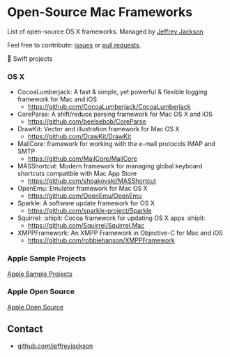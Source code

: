# Open-Source Mac Frameworks

List of open-source OS X frameworks.  Managed by [Jeffrey Jackson](https://github.com/jeffreyjackson)

Feel free to contribute: [issues](https://github.com/AwesomeOpenSource/mac-frameworks/issues) or [pull requests](https://github.com/AwesomeOpenSource/mac-frameworks/pulls).
 
:large_orange_diamond: Swift projects
 
### OS X
- CocoaLumberjack: A fast & simple, yet powerful & flexible logging framework for Mac and iOS
  - https://github.com/CocoaLumberjack/CocoaLumberjack
- CoreParse: A shift/reduce parsing framework for Mac OS X and iOS
  - https://github.com/beelsebob/CoreParse
- DrawKit: Vector and illustration framework for Mac OS X
  - https://github.com/DrawKit/DrawKit
- MailCore: framework for working with the e-mail protocols IMAP and SMTP
  - https://github.com/MailCore/MailCore
- MASShortcut: Modern framework for managing global keyboard shortcuts compatible with Mac App Store
  - https://github.com/shpakovski/MASShortcut
- OpenEmu: Emulator framework for Mac OS X
  - https://github.com/OpenEmu/OpenEmu
- Sparkle: A software update framework for OS X
  - https://github.com/sparkle-project/Sparkle
- Squirrel: :shipit: Cocoa framework for updating OS X apps :shipit:
  - https://github.com/Squirrel/Squirrel.Mac
- XMPPFramework: An XMPP Framework in Objective-C for Mac and iOS
  - https://github.com/robbiehanson/XMPPFramework

### Apple Sample Projects
[Apple Sample Projects](https://developer.apple.com/library/mac/navigation/#section=Resource%20Types&topic=Sample%20Code)

### Apple Open Source 
[Apple Open Source](http://www.opensource.apple.com/)

## Contact

- [github.com/jeffreyjackson](https://github.com/jeffreyjackson)
